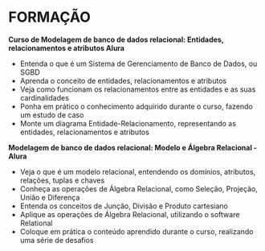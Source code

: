 # FORMAÇÃO 

**Curso de Modelagem de banco de dados relacional: Entidades, relacionamentos e atributos Alura**

- Entenda o que é um Sistema de Gerenciamento de Banco de Dados, ou SGBD
- Aprenda o conceito de entidades, relacionamentos e atributos
- Veja como funcionam os relacionamentos entre as entidades e as suas cardinalidades
- Ponha em prático o conhecimento adquirido durante o curso, fazendo um estudo de caso
- Monte um diagrama Entidade-Relacionamento, representando as entidades, relacionamentos e atributos

**Modelagem de banco de dados relacional: Modelo e Álgebra Relacional -Alura**

- Veja o que é um modelo relacional, entendendo os domínios, atributos, relações, tuplas e chaves
- Conheça as operações de Álgebra Relacional, como Seleção, Projeção, União e Diferença
- Entenda os conceitos de Junção, Divisão e Produto cartesiano
- Aplique as operações de Álgebra Relacional, utilizando o software Relational
- Coloque em prática o conteúdo aprendido durante o curso, realizando uma série de desafios
